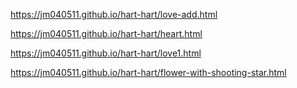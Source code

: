 https://jm040511.github.io/hart-hart/love-add.html

 https://jm040511.github.io/hart-hart/heart.html

 https://jm040511.github.io/hart-hart/love1.html

https://jm040511.github.io/hart-hart/flower-with-shooting-star.html

